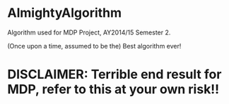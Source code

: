 # AlmightyAlgorithm

Algorithm used for MDP Project, AY2014/15 Semester 2.

(Once upon a time, assumed to be the) Best algorithm ever!


# DISCLAIMER: Terrible end result for MDP, refer to this at your own risk!!
